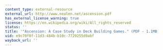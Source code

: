 ```yaml
---
content_type: external-resource
external_url: http://www.nealen.net/ascension.pdf
has_external_license_warning: true
license: https://en.wikipedia.org/wiki/All_rights_reserved
status: ''
title: '"Ascension: A Case Study in Deck Building Games." (PDF - 1.1MB)'
uid: e9c70f0f-11d3-484b-b10c-7729255d9abf
wayback_url: ''
---
```

